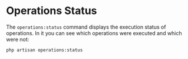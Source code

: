 # Operations Status

The `operations:status` command displays the execution status of operations.
In it you can see which operations were executed and which were not:

```
php artisan operations:status
```
